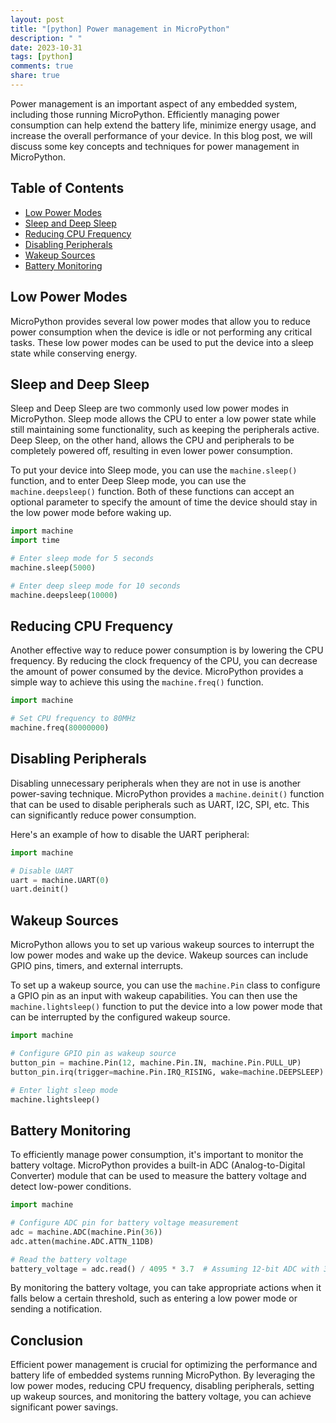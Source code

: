 ```yaml
---
layout: post
title: "[python] Power management in MicroPython"
description: " "
date: 2023-10-31
tags: [python]
comments: true
share: true
---
```


Power management is an important aspect of any embedded system, including those running MicroPython. Efficiently managing power consumption can help extend the battery life, minimize energy usage, and increase the overall performance of your device. In this blog post, we will discuss some key concepts and techniques for power management in MicroPython.

## Table of Contents
- [Low Power Modes](#low-power-modes)
- [Sleep and Deep Sleep](#sleep-and-deep-sleep)
- [Reducing CPU Frequency](#reducing-cpu-frequency)
- [Disabling Peripherals](#disabling-peripherals)
- [Wakeup Sources](#wakeup-sources)
- [Battery Monitoring](#battery-monitoring)

## Low Power Modes

MicroPython provides several low power modes that allow you to reduce power consumption when the device is idle or not performing any critical tasks. These low power modes can be used to put the device into a sleep state while conserving energy.

## Sleep and Deep Sleep

Sleep and Deep Sleep are two commonly used low power modes in MicroPython. Sleep mode allows the CPU to enter a low power state while still maintaining some functionality, such as keeping the peripherals active. Deep Sleep, on the other hand, allows the CPU and peripherals to be completely powered off, resulting in even lower power consumption.

To put your device into Sleep mode, you can use the `machine.sleep()` function, and to enter Deep Sleep mode, you can use the `machine.deepsleep()` function. Both of these functions can accept an optional parameter to specify the amount of time the device should stay in the low power mode before waking up.

```python
import machine
import time

# Enter sleep mode for 5 seconds
machine.sleep(5000)

# Enter deep sleep mode for 10 seconds
machine.deepsleep(10000)
```

## Reducing CPU Frequency

Another effective way to reduce power consumption is by lowering the CPU frequency. By reducing the clock frequency of the CPU, you can decrease the amount of power consumed by the device. MicroPython provides a simple way to achieve this using the `machine.freq()` function.

```python
import machine

# Set CPU frequency to 80MHz
machine.freq(80000000)
```

## Disabling Peripherals

Disabling unnecessary peripherals when they are not in use is another power-saving technique. MicroPython provides a `machine.deinit()` function that can be used to disable peripherals such as UART, I2C, SPI, etc. This can significantly reduce power consumption.

Here's an example of how to disable the UART peripheral:

```python
import machine

# Disable UART
uart = machine.UART(0)
uart.deinit()
```

## Wakeup Sources

MicroPython allows you to set up various wakeup sources to interrupt the low power modes and wake up the device. Wakeup sources can include GPIO pins, timers, and external interrupts.

To set up a wakeup source, you can use the `machine.Pin` class to configure a GPIO pin as an input with wakeup capabilities. You can then use the `machine.lightsleep()` function to put the device into a low power mode that can be interrupted by the configured wakeup source.

```python
import machine

# Configure GPIO pin as wakeup source
button_pin = machine.Pin(12, machine.Pin.IN, machine.Pin.PULL_UP)
button_pin.irq(trigger=machine.Pin.IRQ_RISING, wake=machine.DEEPSLEEP)

# Enter light sleep mode
machine.lightsleep()
```

## Battery Monitoring

To efficiently manage power consumption, it's important to monitor the battery voltage. MicroPython provides a built-in ADC (Analog-to-Digital Converter) module that can be used to measure the battery voltage and detect low-power conditions.

```python
import machine

# Configure ADC pin for battery voltage measurement
adc = machine.ADC(machine.Pin(36))
adc.atten(machine.ADC.ATTN_11DB)

# Read the battery voltage
battery_voltage = adc.read() / 4095 * 3.7  # Assuming 12-bit ADC with 3.7V reference voltage
```

By monitoring the battery voltage, you can take appropriate actions when it falls below a certain threshold, such as entering a low power mode or sending a notification.

## Conclusion

Efficient power management is crucial for optimizing the performance and battery life of embedded systems running MicroPython. By leveraging the low power modes, reducing CPU frequency, disabling peripherals, setting up wakeup sources, and monitoring the battery voltage, you can achieve significant power savings.